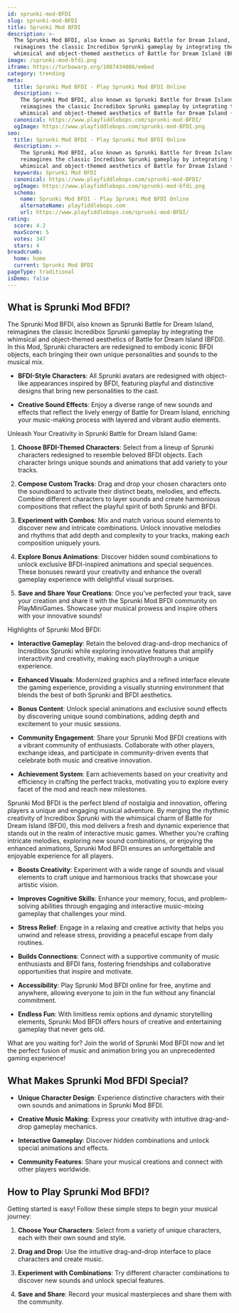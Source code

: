 ```yaml
---
id: sprunki-mod-BFDI
slug: sprunki-mod-BFDI
title: Sprunki Mod BFDI
description: >-
  The Sprunki Mod BFDI, also known as Sprunki Battle for Dream Island,
  reimagines the classic Incredibox Sprunki gameplay by integrating the
  whimsical and object-themed aesthetics of Battle for Dream Island (BFDI). 
image: /sprunki-mod-bfdi.png
iframe: https://turbowarp.org/1087434086/embed
category: trending
meta:
  title: Sprunki Mod BFDI - Play Sprunki Mod BFDI Online
  description: >-
    The Sprunki Mod BFDI, also known as Sprunki Battle for Dream Island,
    reimagines the classic Incredibox Sprunki gameplay by integrating the
    whimsical and object-themed aesthetics of Battle for Dream Island (BFDI). 
  canonical: https://www.playfiddlebops.com/sprunki-mod-BFDI/
  ogImage: https://www.playfiddlebops.com/sprunki-mod-BFDI.png
seo:
  title: Sprunki Mod BFDI - Play Sprunki Mod BFDI Online
  description: >-
    The Sprunki Mod BFDI, also known as Sprunki Battle for Dream Island,
    reimagines the classic Incredibox Sprunki gameplay by integrating the
    whimsical and object-themed aesthetics of Battle for Dream Island (BFDI). 
  keywords: Sprunki Mod BFDI
  canonical: https://www.playfiddlebops.com/sprunki-mod-BFDI/
  ogImage: https://www.playfiddlebops.com/sprunki-mod-bfdi.png
  schema:
    name: Sprunki Mod BFDI - Play Sprunki Mod BFDI Online
    alternateName: playfiddlebops.com
    url: https://www.playfiddlebops.com/sprunki-mod-BFDI/
rating:
  score: 4.2
  maxScore: 5
  votes: 347
  stars: 4
breadcrumb:
  home: home
  current: Sprunki Mod BFDI
pageType: traditional
isDemo: false
---
```


## What is Sprunki Mod BFDI?

The Sprunki Mod BFDI, also known as Sprunki Battle for Dream Island, reimagines the classic Incredibox Sprunki gameplay by integrating the whimsical and object-themed aesthetics of Battle for Dream Island (BFDI). In this Mod, Sprunki characters are redesigned to embody iconic BFDI objects, each bringing their own unique personalities and sounds to the musical mix.

- **BFDI-Style Characters**: All Sprunki avatars are redesigned with object-like appearances inspired by BFDI, featuring playful and distinctive designs that bring new personalities to the cast.

- **Creative Sound Effects**: Enjoy a diverse range of new sounds and effects that reflect the lively energy of Battle for Dream Island, enriching your music-making process with layered and vibrant audio elements.

Unleash Your Creativity in Sprunki Battle for Dream Island Game:

1. **Choose BFDI-Themed Characters**: Select from a lineup of Sprunki characters redesigned to resemble beloved BFDI objects. Each character brings unique sounds and animations that add variety to your tracks.

1. **Compose Custom Tracks**: Drag and drop your chosen characters onto the soundboard to activate their distinct beats, melodies, and effects. Combine different characters to layer sounds and create harmonious compositions that reflect the playful spirit of both Sprunki and BFDI.

1. **Experiment with Combos**: Mix and match various sound elements to discover new and intricate combinations. Unlock innovative melodies and rhythms that add depth and complexity to your tracks, making each composition uniquely yours.

1. **Explore Bonus Animations**: Discover hidden sound combinations to unlock exclusive BFDI-inspired animations and special sequences. These bonuses reward your creativity and enhance the overall gameplay experience with delightful visual surprises.

1. **Save and Share Your Creations**: Once you've perfected your track, save your creation and share it with the Sprunki Mod BFDI community on PlayMiniGames. Showcase your musical prowess and inspire others with your innovative sounds!

Highlights of Sprunki Mod BFDI:

- **Interactive Gameplay**: Retain the beloved drag-and-drop mechanics of Incredibox Sprunki while exploring innovative features that amplify interactivity and creativity, making each playthrough a unique experience.

- **Enhanced Visuals**: Modernized graphics and a refined interface elevate the gaming experience, providing a visually stunning environment that blends the best of both Sprunki and BFDI aesthetics.

- **Bonus Content**: Unlock special animations and exclusive sound effects by discovering unique sound combinations, adding depth and excitement to your music sessions.

- **Community Engagement**: Share your Sprunki Mod BFDI creations with a vibrant community of enthusiasts. Collaborate with other players, exchange ideas, and participate in community-driven events that celebrate both music and creative innovation.

- **Achievement System**: Earn achievements based on your creativity and efficiency in crafting the perfect tracks, motivating you to explore every facet of the mod and reach new milestones.

Sprunki Mod BFDI is the perfect blend of nostalgia and innovation, offering players a unique and engaging musical adventure. By merging the rhythmic creativity of Incredibox Sprunki with the whimsical charm of Battle for Dream Island (BFDI), this mod delivers a fresh and dynamic experience that stands out in the realm of interactive music games. Whether you're crafting intricate melodies, exploring new sound combinations, or enjoying the enhanced animations, Sprunki Mod BFDI ensures an unforgettable and enjoyable experience for all players.

- **Boosts Creativity**: Experiment with a wide range of sounds and visual elements to craft unique and harmonious tracks that showcase your artistic vision.

- **Improves Cognitive Skills**: Enhance your memory, focus, and problem-solving abilities through engaging and interactive music-mixing gameplay that challenges your mind.

- **Stress Relief**: Engage in a relaxing and creative activity that helps you unwind and release stress, providing a peaceful escape from daily routines.

- **Builds Connections**: Connect with a supportive community of music enthusiasts and BFDI fans, fostering friendships and collaborative opportunities that inspire and motivate.

- **Accessibility**: Play Sprunki Mod BFDI online for free, anytime and anywhere, allowing everyone to join in the fun without any financial commitment.

- **Endless Fun**: With limitless remix options and dynamic storytelling elements, Sprunki Mod BFDI offers hours of creative and entertaining gameplay that never gets old.

What are you waiting for? Join the world of Sprunki Mod BFDI now and let the perfect fusion of music and animation bring you an unprecedented gaming experience!

## What Makes Sprunki Mod BFDI Special?

- **Unique Character Design**: Experience distinctive characters with their own sounds and animations in Sprunki Mod BFDI.

- **Creative Music Making**: Express your creativity with intuitive drag-and-drop gameplay mechanics.

- **Interactive Gameplay**: Discover hidden combinations and unlock special animations and effects.

- **Community Features**: Share your musical creations and connect with other players worldwide.

## How to Play Sprunki Mod BFDI?

Getting started is easy! Follow these simple steps to begin your musical journey:

1. **Choose Your Characters**: Select from a variety of unique characters, each with their own sound and style.

1. **Drag and Drop**: Use the intuitive drag-and-drop interface to place characters and create music.

1. **Experiment with Combinations**: Try different character combinations to discover new sounds and unlock special features.

1. **Save and Share**: Record your musical masterpieces and share them with the community.
